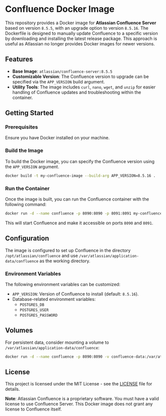 
# Confluence Docker Image

This repository provides a Docker image for **Atlassian Confluence Server** based on version `8.5.5`, with an upgrade option to version `8.5.16`. The Dockerfile is designed to manually update Confluence to a specific version by downloading and installing the latest release package. This approach is useful as Atlassian no longer provides Docker images for newer versions.

## Features

- **Base Image**: `atlassian/confluence-server:8.5.5`
- **Customizable Version**: The Confluence version to upgrade can be specified via the `APP_VERSION` build argument.
- **Utility Tools**: The image includes `curl`, `nano`, `wget`, and `unzip` for easier handling of Confluence updates and troubleshooting within the container.

## Getting Started

### Prerequisites

Ensure you have Docker installed on your machine. 

### Build the Image

To build the Docker image, you can specify the Confluence version using the `APP_VERSION` argument.

```bash
docker build -t my-confluence-image --build-arg APP_VERSION=8.5.16 .
```

### Run the Container

Once the image is built, you can run the Confluence container with the following command:

```bash
docker run -d --name confluence -p 8090:8090 -p 8091:8091 my-confluence-image
```

This will start Confluence and make it accessible on ports `8090` and `8091`.

## Configuration

The image is configured to set up Confluence in the directory `/opt/atlassian/confluence` and use `/var/atlassian/application-data/confluence` as the working directory.

### Environment Variables

The following environment variables can be customized:

- `APP_VERSION`: Version of Confluence to install (default: `8.5.16`).
- Database-related environment variables:
  - `POSTGRES_DB`
  - `POSTGRES_USER`
  - `POSTGRES_PASSWORD`

## Volumes

For persistent data, consider mounting a volume to `/var/atlassian/application-data/confluence`:

```bash
docker run -d --name confluence -p 8090:8090 -v confluence-data:/var/atlassian/application-data/confluence my-confluence-image
```

## License

This project is licensed under the MIT License - see the [LICENSE](LICENSE) file for details.

**Note**: Atlassian Confluence is a proprietary software. You must have a valid license to use Confluence Server. This Docker image does not grant any license to Confluence itself.
